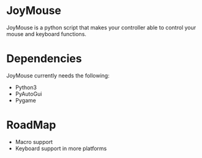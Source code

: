 # JoyMouse

JoyMouse is a python script that makes your controller able to control your mouse and keyboard functions.

# Dependencies
JoyMouse currently needs the following:
<ul>
  <li>Python3</li>
  <li>PyAutoGui</li>
  <li>Pygame</li>
</ul>

# RoadMap
<ul>
  <li>Macro support</li>
  <li>Keyboard support in more platforms</li>
</ul>
